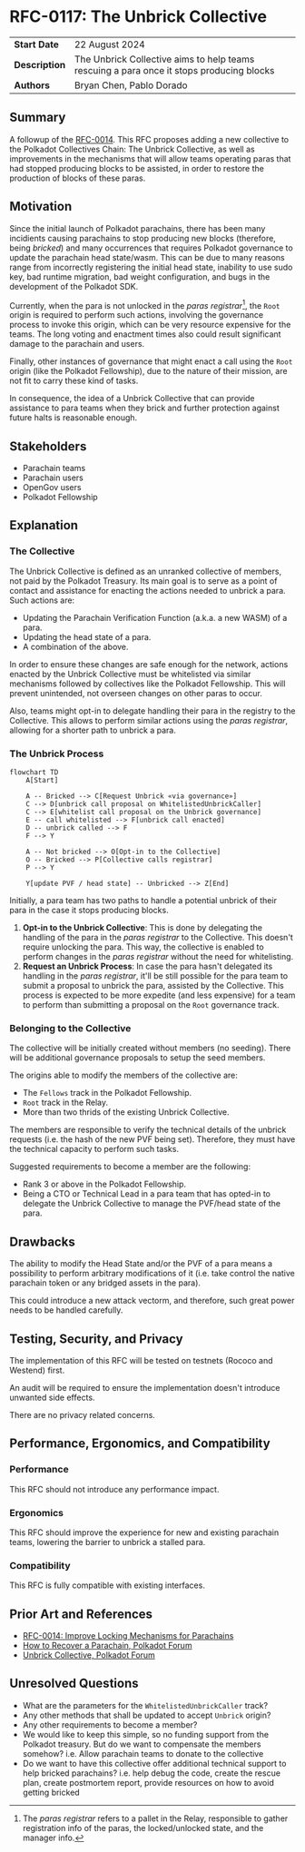 # RFC-0117: The Unbrick Collective

|                 |                                                                                          |
| --------------- | ---------------------------------------------------------------------------------------- |
| **Start Date**  | 22 August 2024                                                                           |
| **Description** | The Unbrick Collective aims to help teams rescuing a para once it stops producing blocks |
| **Authors**     | Bryan Chen, Pablo Dorado                                                                 |

## Summary

A followup of the [RFC-0014]. This RFC proposes adding a new collective to the Polkadot Collectives
Chain: The Unbrick Collective, as well as improvements in the mechanisms that will allow teams
operating paras that had stopped producing blocks to be assisted, in order to restore the production
of blocks of these paras.

## Motivation

Since the initial launch of Polkadot parachains, there has been many incidients causing parachains
to stop producing new blocks (therefore, being _bricked_) and many occurrences that requires
Polkadot governance to update the parachain head state/wasm. This can be due to many reasons range
from incorrectly registering the initial head state, inability to use sudo key, bad runtime
migration, bad weight configuration, and bugs in the development of the Polkadot SDK.

Currently, when the para is not unlocked in the _paras registrar_[^1], the `Root` origin is required to
perform such actions, involving the governance process to invoke this origin, which can be very
resource expensive for the teams. The long voting and enactment times also could result significant
damage to the parachain and users.

Finally, other instances of governance that might enact a call using the `Root` origin (like the
Polkadot Fellowship), due to the nature of their mission, are not fit to carry these kind of tasks.

In consequence, the idea of a Unbrick Collective that can provide assistance to para teams when
they brick and further protection against future halts is reasonable enough.

## Stakeholders

- Parachain teams
- Parachain users
- OpenGov users
- Polkadot Fellowship

## Explanation

### The Collective

The Unbrick Collective is defined as an unranked collective of members, not paid by the Polkadot
Treasury. Its main goal is to serve as a point of contact and assistance for enacting the actions
needed to unbrick a para. Such actions are:

- Updating the Parachain Verification Function (a.k.a. a new WASM) of a para.
- Updating the head state of a para.
- A combination of the above.

In order to ensure these changes are safe enough for the network, actions enacted by the Unbrick
Collective must be whitelisted via similar mechanisms followed by collectives like the Polkadot
Fellowship. This will prevent unintended, not overseen changes on other paras to occur.

Also, teams might opt-in to delegate handling their para in the registry to the Collective. This
allows to perform similar actions using the _paras registrar_, allowing for a shorter path to unbrick a
para.

### The Unbrick Process

```mermaid
flowchart TD
    A[Start] 
    
    A -- Bricked --> C[Request Unbrick «via governance»]
    C --> D[unbrick call proposal on WhitelistedUnbrickCaller]
    C --> E[whitelist call proposal on the Unbrick governance]
    E -- call whitelisted --> F[unbrick call enacted]
    D -- unbrick called --> F
    F --> Y

    A -- Not bricked --> O[Opt-in to the Collective]
    O -- Bricked --> P[Collective calls registrar]
    P --> Y
    
    Y[update PVF / head state] -- Unbricked --> Z[End]
```

Initially, a para team has two paths to handle a potential unbrick of their para in the case it
stops producing blocks.

1. **Opt-in to the Unbrick Collective**: This is done by delegating the handling of the para
  in the _paras registrar_ to the Collective. This doesn't require unlocking the para. This way,
  the collective is enabled to perform changes in the _paras registrar_ without the need for
  whitelisting.
2. **Request an Unbrick Process**: In case the para hasn't delegated its handling in the _paras
  registrar_, it'll be still possible for the para team to submit a proposal to unbrick the para,
  assisted by the Collective. This process is expected to be more expedite (and less expensive)
  for a team to perform than submitting a proposal on the `Root` governance track.

### Belonging to the Collective

The collective will be initially created without members (no seeding). There will be additional
governance proposals to setup the seed members.

The origins able to modify the members of the collective are:

- The `Fellows` track in the Polkadot Fellowship.
- `Root` track in the Relay.
- More than two thrids of the existing Unbrick Collective.

The members are responsible to verify the technical details of the unbrick requests (i.e. the hash
of the new PVF being set). Therefore, they must have the technical capacity to perform such tasks.

Suggested requirements to become a member are the following:

- Rank 3 or above in the Polkadot Fellowship.
- Being a CTO or Technical Lead in a para team that has opted-in to delegate the Unbrick Collective
  to manage the PVF/head state of the para.

## Drawbacks

The ability to modify the Head State and/or the PVF of a para means a possibility to perform
arbitrary modifications of it (i.e. take control the native parachain token or any bridged assets
in the para).

This could introduce a new attack vectorm, and therefore, such great power needs to be handled
carefully.

## Testing, Security, and Privacy

The implementation of this RFC will be tested on testnets (Rococo and Westend) first.

An audit will be required to ensure the implementation doesn't introduce unwanted side effects.

There are no privacy related concerns.

## Performance, Ergonomics, and Compatibility

### Performance

This RFC should not introduce any performance impact.

### Ergonomics

This RFC should improve the experience for new and existing parachain teams, lowering the barrier
to unbrick a stalled para.

### Compatibility

This RFC is fully compatible with existing interfaces.

## Prior Art and References

- [RFC-0014: Improve Locking Mechanisms for Parachains][RFC-0014]
- [How to Recover a Parachain, Polkadot Forum][forum:673]
- [Unbrick Collective, Polkadot Forum][forum:6931]

## Unresolved Questions

- What are the parameters for the `WhitelistedUnbrickCaller` track?
- Any other methods that shall be updated to accept `Unbrick` origin?
- Any other requirements to become a member?
- We would like to keep this simple, so no funding support from the Polkadot treasury. But do we
  want to compensate the members somehow? i.e. Allow parachain teams to donate to the collective
- Do we want to have this collective offer additional technical support to help bricked parachains?
  i.e. help debug the code, create the rescue plan, create postmortem report, provide resources on
  how to avoid getting bricked

<!-- Footnotes -->

[^1]: The _paras registrar_ refers to a pallet in the Relay, responsible to gather registration info
of the paras, the locked/unlocked state, and the manager info.

<!-- Links -->

[RFC-0014]: ./0014-improve-locking-mechanism-for-parachains
[forum:673]: https://forum.polkadot.network/t/how-to-recover-a-parachain/673
[forum:6931]: https://forum.polkadot.network/t/unbrick-collective/6931
